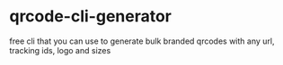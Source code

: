 # qrcode-cli-generator
free cli that you can use to generate bulk branded qrcodes with any url, tracking ids, logo and sizes

